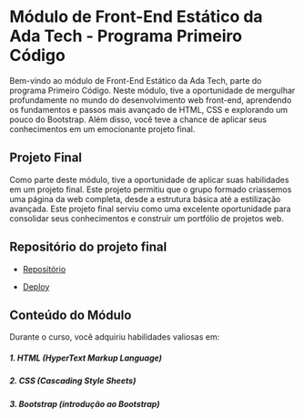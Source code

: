 # Módulo de Front-End Estático da Ada Tech - Programa Primeiro Código

Bem-vindo ao módulo de Front-End Estático da Ada Tech, parte do programa Primeiro Código. Neste módulo, tive a oportunidade de mergulhar profundamente no mundo do desenvolvimento web front-end, aprendendo os fundamentos e passos mais avançado de HTML, CSS e explorando um pouco do Bootstrap. Além disso, você teve a chance de aplicar seus conhecimentos em um emocionante projeto final.

## Projeto Final

Como parte deste módulo, tive a oportunidade de aplicar suas habilidades em um projeto final. Este projeto permitiu que o grupo formado criassemos uma página da web completa, desde a estrutura básica até a estilização avançada. 
Este projeto final serviu como uma excelente oportunidade para consolidar seus conhecimentos e construir um portfólio de projetos web.

## Repositório do projeto final

* [Repositório](https://github.com/onerbreno/orbit-trips)
  
* [Deploy](https://onerbreno.github.io/orbit-trips/)

## Conteúdo do Módulo

Durante o curso, você adquiriu habilidades valiosas em:

##### 1. HTML (HyperText Markup Language)

##### 2. CSS (Cascading Style Sheets)

##### 3. Bootstrap (introdução ao Bootstrap)